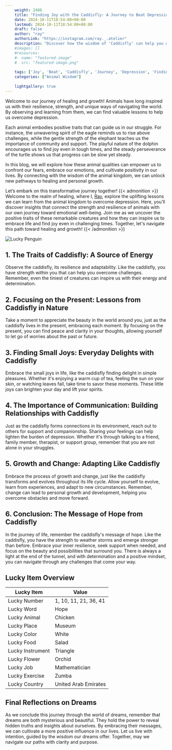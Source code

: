 ```yaml
---
    weight: 2486
    title: "Finding Joy with the Caddisfly: A Journey to Beat Depression"  # Assuming 'title' column exists
    date: 2024-10-11T18:54:00+08:00
    lastmod: 2024-10-11T18:54:00+08:00
    draft: false
    author: "ray"
    authorLink: "https://instagram.com/ray._.atelier"
    description: "Discover how the wisdom of 'Caddisfly' can help you overcome depression and find joy in your life journey."
    #images: []
    #resources:
    #- name: "featured-image"
    #  src: "featured-image.png"
    
    tags: ['Joy', 'Beat', 'Caddisfly', 'Journey', 'Depression', 'Finding']
    categories: ["Animal Wisdom"]
    
    lightgallery: true
---
```

    
Welcome to our journey of healing and growth! Animals have long inspired us with their resilience, strength, and unique ways of navigating the world. By observing and learning from them, we can find valuable lessons to help us overcome depression.

Each animal embodies positive traits that can guide us in our struggle. For instance, the unwavering spirit of the eagle reminds us to rise above challenges, while the gentle strength of the elephant teaches us the importance of community and support. The playful nature of the dolphin encourages us to find joy even in tough times, and the steady perseverance of the turtle shows us that progress can be slow yet steady.

In this blog, we will explore how these animal qualities can empower us to confront our fears, embrace our emotions, and cultivate positivity in our lives. By connecting with the wisdom of the animal kingdom, we can unlock new pathways to healing and personal growth.

Let’s embark on this transformative journey together!
{{< admonition >}}
Welcome to the realm of healing, where I, [Ray](https://instagram.com/ray._.atelier), explore the uplifting lessons we can learn from the animal kingdom to overcome depression. Here, you’ll discover insights that connect the strength and resilience of animals with our own journey toward emotional well-being. Join me as we uncover the positive traits of these remarkable creatures and how they can inspire us to embrace life and find joy even in challenging times. Together, let's navigate this path toward healing and growth!
{{< /admonition >}}

![Lucky Penguin](https://cdn.pixabay.com/photo/2024/09/07/02/34/penguins-9028827_1280.jpg "Lucky Penguin")

## 1. The Traits of Caddisfly: A Source of Energy
Observe the caddisfly, its resilience and adaptability. Like the caddisfly, you have strength within you that can help you overcome challenges. Remember, even the tiniest of creatures can inspire us with their energy and determination.

## 2. Focusing on the Present: Lessons from Caddisfly in Nature
Take a moment to appreciate the beauty in the world around you, just as the caddisfly lives in the present, embracing each moment. By focusing on the present, you can find peace and clarity in your thoughts, allowing yourself to let go of worries about the past or future.

## 3. Finding Small Joys: Everyday Delights with Caddisfly
Embrace the small joys in life, like the caddisfly finding delight in simple pleasures. Whether it's enjoying a warm cup of tea, feeling the sun on your skin, or watching leaves fall, take time to savor these moments. These little joys can brighten your day and lift your spirits.

## 4. The Importance of Communication: Building Relationships with Caddisfly
Just as the caddisfly forms connections in its environment, reach out to others for support and companionship. Sharing your feelings can help lighten the burden of depression. Whether it's through talking to a friend, family member, therapist, or support group, remember that you are not alone in your struggles.

## 5. Growth and Change: Adapting Like Caddisfly
Embrace the process of growth and change, just like the caddisfly transforms and evolves throughout its life cycle. Allow yourself to evolve, learn from experiences, and adapt to new circumstances. Remember, change can lead to personal growth and development, helping you overcome obstacles and move forward.

## 6. Conclusion: The Message of Hope from Caddisfly
In the journey of life, remember the caddisfly's message of hope. Like the caddisfly, you have the strength to weather storms and emerge stronger than before. Embrace your inner resilience, seek support when needed, and focus on the beauty and possibilities that surround you. There is always a light at the end of the tunnel, and with determination and a positive mindset, you can navigate through any challenges that come your way.


## Lucky Item Overview
| Lucky Item          | Value              |
|---------------|--------------------|
| Lucky Number        | 1, 10, 11, 21, 36, 41  |
| Lucky Word          | Hope |
| Lucky Animal        | Chicken |
| Lucky Place         | Museum     |
| Lucky Color         | White     |
| Lucky Food          | Salad      |
| Lucky Instrument    | Triangle |
| Lucky Flower        | Orchid    |
| Lucky Job           | Mathematician       |
| Lucky Exercise      | Zumba  |
| Lucky Country       | United Arab Emirates    |


##  Final Reflections on Dreams

As we conclude this journey through the world of dreams, remember that dreams are both mysterious and beautiful. They hold the power to reveal hidden truths and insights about ourselves. By embracing their messages, we can cultivate a more positive influence in our lives. Let us live with intention, guided by the wisdom our dreams offer. Together, may we navigate our paths with clarity and purpose.
